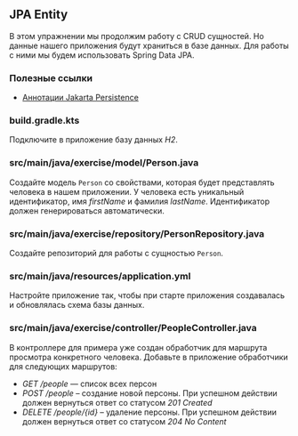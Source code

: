 ## JPA Entity

В этом упражнении мы продолжим работу с CRUD сущностей. Но данные нашего приложения будут храниться в базе данных. Для работы с ними мы будем использовать Spring Data JPA.

### Полезные ссылки

* [Аннотации Jakarta Persistence](https://jakarta.ee/specifications/persistence/3.0/apidocs/jakarta.persistence/jakarta/persistence/package-summary)

### build.gradle.kts

Подключите в приложение базу данных *H2*.

### src/main/java/exercise/model/Person.java

Создайте модель `Person` со свойствами, которая будет представлять человека в нашем приложении. У человека есть уникальный идентификатор, имя *firstName* и фамилия *lastName*. Идентификатор должен генерироваться автоматически.

### src/main/java/exercise/repository/PersonRepository.java

Создайте репозиторий для работы с сущностью `Person`.

### src/main/java/resources/application.yml

Настройте приложение так, чтобы при старте приложения создавалась и обновлялась схема базы данных.

### src/main/java/exercise/controller/PeopleController.java

В контроллере для примера уже создан обработчик для маршрута просмотра конкретного человека. Добавьте в приложение обработчики для следующих маршрутов:

* *GET /people* — список всех персон
* *POST /people* – создание новой персоны. При успешном действии должен вернуться ответ со статусом *201 Created*
* *DELETE /people/{id}* – удаление персоны. При успешном действии должен вернуться ответ со статусом *204 No Content*

